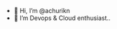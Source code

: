 - 👋 Hi, I’m @achurikn
- 👀 I’m Devops & Cloud enthusiast..


<!---
achurikn/achurikn is a ✨ special ✨ repository because its `README.md` (this file) appears on your GitHub profile.
You can click the Preview link to take a look at your changes.
--->
